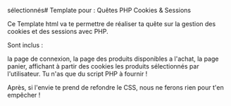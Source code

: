 sélectionnés# Template pour : Quêtes PHP Cookies & Sessions

Ce Template html va te permettre de réaliser ta quête sur la gestion des cookies et des sessions avec PHP.

Sont inclus :

la page de connexion,
la page des produits disponibles a l'achat,
la page panier, affichant à partir des cookies les produits sélectionnés par l'utilisateur.
Tu n'as que du script PHP à fournir !

Après, si l'envie te prend de refondre le CSS, nous ne ferons rien pour t'en empêcher !
